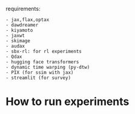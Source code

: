 requirements:

    - jax,flax,optax
    - dawdreamer
    - kiyamoto
    - jaxwt
    - skimage
    - audax
    - sbx-rl: for rl experiments
    - Qdax
    - hugging face transformers
    - dynamic time warping (py-dtw)
    - PIX (for ssim with jax)
    - streamlit (for survey)

# How to run experiments
